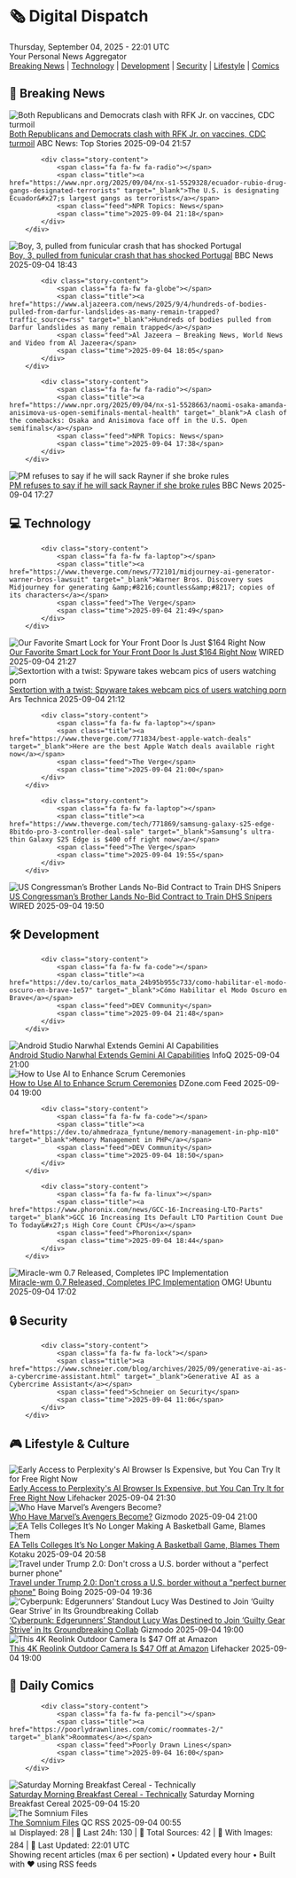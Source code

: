 <!-- Processing 54 RSS feeds at 2025-09-04 22:01:43 UTC -->
<!-- Processing: Penny Arcade -->
<!-- Processing: Poorly Drawn Lines -->
<!-- Processing: Dinosaur Comics -->
<!-- Processing: CNN Top Stories -->
<!-- Processing: CNN Breaking News -->
<!-- Processing: NPR News -->
<!-- Processing: Reuters Top News -->
<!-- Processing: Reuters World News -->
<!-- Processing: Associated Press Breaking -->
<!-- Processing: ABC News Breaking -->
<!-- Processing: The Verge -->
<!-- Processing: Ars Technica -->
<!-- Processing: WIRED -->
<!-- Processing: Slashdot -->
<!-- Processing: Lobsters Python -->
<!-- Processing: Dev.to -->
<!-- Processing: It's FOSS -->
<!-- Processing: Linux.com -->
<!-- Processing: Red Hat Blog -->
<!-- Processing: Ubuntu Blog -->
<!-- Processing: GitLab Blog -->
<!-- Processing: Martin Fowler -->
<!-- Processing: Lifehacker -->
<!-- Processing: Gizmodo -->
<!-- Processing: Kotaku -->
<!-- Generated 9 new posts out of 25 feeds processed -->
<div class="newspaper-header">
    <h1 class="newspaper-title">🗞️ Digital Dispatch</h1>
    <div class="newspaper-date">Thursday, September 04, 2025 - 22:01 UTC</div>
    <div class="newspaper-subtitle">Your Personal News Aggregator</div>
</div>

<div class="newspaper-nav">
    <a href="#breaking">Breaking News</a> |
    <a href="#tech">Technology</a> |
    <a href="#dev">Development</a> |
    <a href="#security">Security</a> |
    <a href="#lifestyle">Lifestyle</a> |
    <a href="#webcomics">Comics</a>
</div>

<div class="news-section breaking-news" id="breaking">
<h2 class="section-header">🚨 Breaking News</h2>
<div class="stories-container">
<div class="story">
            <img src="https://s.abcnews.com/images/US/kennedy-hearing-38-rt-gmh-250904_1757005433425_hpMain_4x3t_384.jpg" alt="Both Republicans and Democrats clash with RFK Jr. on vaccines, CDC turmoil" class="story-image" loading="lazy" onerror="this.style.display='none'">
            <div class="story-content">
                <span class="fa fa-fw fa-tv"></span>
                <span class="title"><a href="https://abcnews.go.com/Politics/live-updates/rfk-jr-hearing-live-updates-rfk-jr-face/?id=125251480" target="_blank">Both Republicans and Democrats clash with RFK Jr. on vaccines, CDC turmoil</a></span>
                <span class="feed">ABC News: Top Stories</span>
                <span class="time">2025-09-04 21:57</span>
            </div>
        </div>
<div class="story">
            
            <div class="story-content">
                <span class="fa fa-fw fa-radio"></span>
                <span class="title"><a href="https://www.npr.org/2025/09/04/nx-s1-5529328/ecuador-rubio-drug-gangs-designated-terrorists" target="_blank">The U.S. is designating Ecuador&#x27;s largest gangs as terrorists</a></span>
                <span class="feed">NPR Topics: News</span>
                <span class="time">2025-09-04 21:18</span>
            </div>
        </div>
<div class="story">
            <img src="https://ichef.bbci.co.uk/ace/standard/240/cpsprodpb/9a58/live/af8c9200-89b0-11f0-9cf6-cbf3e73ce2b9.jpg" alt="Boy, 3, pulled from funicular crash that has shocked Portugal" class="story-image" loading="lazy" onerror="this.style.display='none'">
            <div class="story-content">
                <span class="fa fa-fw fa-earth-americas"></span>
                <span class="title"><a href="https://www.bbc.com/news/articles/cgrqj7ydr0ko?at_medium=RSS&at_campaign=rss" target="_blank">Boy, 3, pulled from funicular crash that has shocked Portugal</a></span>
                <span class="feed">BBC News</span>
                <span class="time">2025-09-04 18:43</span>
            </div>
        </div>
<div class="story">
            
            <div class="story-content">
                <span class="fa fa-fw fa-globe"></span>
                <span class="title"><a href="https://www.aljazeera.com/news/2025/9/4/hundreds-of-bodies-pulled-from-darfur-landslides-as-many-remain-trapped?traffic_source=rss" target="_blank">Hundreds of bodies pulled from Darfur landslides as many remain trapped</a></span>
                <span class="feed">Al Jazeera – Breaking News, World News and Video from Al Jazeera</span>
                <span class="time">2025-09-04 18:05</span>
            </div>
        </div>
<div class="story">
            
            <div class="story-content">
                <span class="fa fa-fw fa-radio"></span>
                <span class="title"><a href="https://www.npr.org/2025/09/04/nx-s1-5528663/naomi-osaka-amanda-anisimova-us-open-semifinals-mental-health" target="_blank">A clash of the comebacks: Osaka and Anisimova face off in the U.S. Open semifinals</a></span>
                <span class="feed">NPR Topics: News</span>
                <span class="time">2025-09-04 17:38</span>
            </div>
        </div>
<div class="story">
            <img src="https://ichef.bbci.co.uk/ace/standard/240/cpsprodpb/dd25/live/868b3430-89ae-11f0-84c8-99de564f0440.jpg" alt="PM refuses to say if he will sack Rayner if she broke rules" class="story-image" loading="lazy" onerror="this.style.display='none'">
            <div class="story-content">
                <span class="fa fa-fw fa-flag"></span>
                <span class="title"><a href="https://www.bbc.com/news/articles/ce321d2n45vo?at_medium=RSS&at_campaign=rss" target="_blank">PM refuses to say if he will sack Rayner if she broke rules</a></span>
                <span class="feed">BBC News</span>
                <span class="time">2025-09-04 17:27</span>
            </div>
        </div>
</div>
</div>
<div class="news-section tech-news" id="tech">
<h2 class="section-header">💻 Technology</h2>
<div class="stories-container">
<div class="story">
            
            <div class="story-content">
                <span class="fa fa-fw fa-laptop"></span>
                <span class="title"><a href="https://www.theverge.com/news/772101/midjourney-ai-generator-warner-bros-lawsuit" target="_blank">Warner Bros. Discovery sues Midjourney for generating &amp;#8216;countless&amp;#8217; copies of its characters</a></span>
                <span class="feed">The Verge</span>
                <span class="time">2025-09-04 21:49</span>
            </div>
        </div>
<div class="story">
            <img src="https://media.wired.com/photos/68ba01190bc8eca3d614f1c6/master/pass/Our%20Favorite%20Smart%20Lock%20Is%20$80%20Off.png" alt="Our Favorite Smart Lock for Your Front Door Is Just $164 Right Now" class="story-image" loading="lazy" onerror="this.style.display='none'">
            <div class="story-content">
                <span class="fa fa-fw fa-bolt"></span>
                <span class="title"><a href="https://www.wired.com/story/our-favorite-smart-lock-is-dollar80-off/" target="_blank">Our Favorite Smart Lock for Your Front Door Is Just $164 Right Now</a></span>
                <span class="feed">WIRED</span>
                <span class="time">2025-09-04 21:27</span>
            </div>
        </div>
<div class="story">
            <img src="https://cdn.arstechnica.net/wp-content/uploads/2025/09/webcamtape-500x500.jpg" alt="Sextortion with a twist: Spyware takes webcam pics of users watching porn" class="story-image" loading="lazy" onerror="this.style.display='none'">
            <div class="story-content">
                <span class="fa fa-fw fa-cog"></span>
                <span class="title"><a href="https://arstechnica.com/security/2025/09/sextortion-with-a-twist-spyware-takes-webcam-pics-of-users-watching-porn/" target="_blank">Sextortion with a twist: Spyware takes webcam pics of users watching porn</a></span>
                <span class="feed">Ars Technica</span>
                <span class="time">2025-09-04 21:12</span>
            </div>
        </div>
<div class="story">
            
            <div class="story-content">
                <span class="fa fa-fw fa-laptop"></span>
                <span class="title"><a href="https://www.theverge.com/771834/best-apple-watch-deals" target="_blank">Here are the best Apple Watch deals available right now</a></span>
                <span class="feed">The Verge</span>
                <span class="time">2025-09-04 21:00</span>
            </div>
        </div>
<div class="story">
            
            <div class="story-content">
                <span class="fa fa-fw fa-laptop"></span>
                <span class="title"><a href="https://www.theverge.com/tech/771869/samsung-galaxy-s25-edge-8bitdo-pro-3-controller-deal-sale" target="_blank">Samsung’s ultra-thin Galaxy S25 Edge is $400 off right now</a></span>
                <span class="feed">The Verge</span>
                <span class="time">2025-09-04 19:55</span>
            </div>
        </div>
<div class="story">
            <img src="https://media.wired.com/photos/68b9bac42e04f4cedf62a1a0/master/pass/nick-lalota-sec-2199411590.jpg" alt="US Congressman’s Brother Lands No-Bid Contract to Train DHS Snipers" class="story-image" loading="lazy" onerror="this.style.display='none'">
            <div class="story-content">
                <span class="fa fa-fw fa-bolt"></span>
                <span class="title"><a href="https://www.wired.com/story/us-congressmans-brother-lands-no-bid-contract-to-train-dhs-snipers/" target="_blank">US Congressman’s Brother Lands No-Bid Contract to Train DHS Snipers</a></span>
                <span class="feed">WIRED</span>
                <span class="time">2025-09-04 19:50</span>
            </div>
        </div>
</div>
</div>
<div class="news-section dev-news" id="dev">
<h2 class="section-header">🛠️ Development</h2>
<div class="stories-container">
<div class="story">
            
            <div class="story-content">
                <span class="fa fa-fw fa-code"></span>
                <span class="title"><a href="https://dev.to/carlos_mata_24b95b955c733/como-habilitar-el-modo-oscuro-en-brave-1e57" target="_blank">Cómo Habilitar el Modo Oscuro en Brave</a></span>
                <span class="feed">DEV Community</span>
                <span class="time">2025-09-04 21:48</span>
            </div>
        </div>
<div class="story">
            <img src="https://res.infoq.com/news/2025/09/android-studio-narwahl-gemini/en/headerimage/android-studio-narwahl-gemini-1757016496239.jpeg" alt="Android Studio Narwhal Extends Gemini AI Capabilities" class="story-image" loading="lazy" onerror="this.style.display='none'">
            <div class="story-content">
                <span class="fa fa-fw fa-info-circle"></span>
                <span class="title"><a href="https://www.infoq.com/news/2025/09/android-studio-narwahl-gemini/?utm_campaign=infoq_content&utm_source=infoq&utm_medium=feed&utm_term=global" target="_blank">Android Studio Narwhal Extends Gemini AI Capabilities</a></span>
                <span class="feed">InfoQ</span>
                <span class="time">2025-09-04 21:00</span>
            </div>
        </div>
<div class="story">
            <img src="https://dz2cdn1.dzone.com/thumbnail?fid=18596050&w=600" alt="How to Use AI to Enhance Scrum Ceremonies" class="story-image" loading="lazy" onerror="this.style.display='none'">
            <div class="story-content">
                <span class="fa fa-fw fa-newspaper"></span>
                <span class="title"><a href="https://dzone.com/articles/ai-enhance-scrum-ceremonies" target="_blank">How to Use AI to Enhance Scrum Ceremonies</a></span>
                <span class="feed">DZone.com Feed</span>
                <span class="time">2025-09-04 19:00</span>
            </div>
        </div>
<div class="story">
            
            <div class="story-content">
                <span class="fa fa-fw fa-code"></span>
                <span class="title"><a href="https://dev.to/ahmedraza_fyntune/memory-management-in-php-m10" target="_blank">Memory Management in PHP</a></span>
                <span class="feed">DEV Community</span>
                <span class="time">2025-09-04 18:50</span>
            </div>
        </div>
<div class="story">
            
            <div class="story-content">
                <span class="fa fa-fw fa-linux"></span>
                <span class="title"><a href="https://www.phoronix.com/news/GCC-16-Increasing-LTO-Parts" target="_blank">GCC 16 Increasing Its Default LTO Partition Count Due To Today&#x27;s High Core Count CPUs</a></span>
                <span class="feed">Phoronix</span>
                <span class="time">2025-09-04 18:44</span>
            </div>
        </div>
<div class="story">
            <img src="https://i0.wp.com/www.omgubuntu.co.uk/wp-content/uploads/2024/02/miracle-wm.jpg?resize=406%2C232&amp;ssl=1" alt="Miracle-wm 0.7 Released, Completes IPC Implementation" class="story-image" loading="lazy" onerror="this.style.display='none'">
            <div class="story-content">
                <span class="fa fa-fw fa-ubuntu"></span>
                <span class="title"><a href="https://www.omgubuntu.co.uk/2025/09/miracle-wm-0-7-ipc-complete" target="_blank">Miracle-wm 0.7 Released, Completes IPC Implementation</a></span>
                <span class="feed">OMG! Ubuntu</span>
                <span class="time">2025-09-04 17:02</span>
            </div>
        </div>
</div>
</div>
<div class="news-section security-news" id="security">
<h2 class="section-header">🔒 Security</h2>
<div class="stories-container">
<div class="story">
            
            <div class="story-content">
                <span class="fa fa-fw fa-lock"></span>
                <span class="title"><a href="https://www.schneier.com/blog/archives/2025/09/generative-ai-as-a-cybercrime-assistant.html" target="_blank">Generative AI as a Cybercrime Assistant</a></span>
                <span class="feed">Schneier on Security</span>
                <span class="time">2025-09-04 11:06</span>
            </div>
        </div>
</div>
</div>
<div class="news-section lifestyle-news" id="lifestyle">
<h2 class="section-header">🎮 Lifestyle & Culture</h2>
<div class="stories-container">
<div class="story">
            <img src="https://lifehacker.com/imagery/articles/01K4B5C104T3JHFM13NVT9E726/hero-image.jpg" alt="Early Access to Perplexity&#x27;s AI Browser Is Expensive, but You Can Try It for Free Right Now" class="story-image" loading="lazy" onerror="this.style.display='none'">
            <div class="story-content">
                <span class="fa fa-fw fa-life-ring"></span>
                <span class="title"><a href="https://lifehacker.com/tech/try-comet-browser-free?utm_medium=RSS" target="_blank">Early Access to Perplexity&#x27;s AI Browser Is Expensive, but You Can Try It for Free Right Now</a></span>
                <span class="feed">Lifehacker</span>
                <span class="time">2025-09-04 21:30</span>
            </div>
        </div>
<div class="story">
            <img src="https://gizmodo.com/app/uploads/2025/08/avengershed1.jpg" alt="Who Have Marvel’s Avengers Become?" class="story-image" loading="lazy" onerror="this.style.display='none'">
            <div class="story-content">
                <span class="fa fa-fw fa-computer"></span>
                <span class="title"><a href="https://gizmodo.com/who-have-marvels-avengers-become-2000642534" target="_blank">Who Have Marvel’s Avengers Become?</a></span>
                <span class="feed">Gizmodo</span>
                <span class="time">2025-09-04 21:00</span>
            </div>
        </div>
<div class="story">
            <img src="https://kotaku.com/app/uploads/2025/09/colllege.jpg" alt="EA Tells Colleges It’s No Longer Making A Basketball Game, Blames Them" class="story-image" loading="lazy" onerror="this.style.display='none'">
            <div class="story-content">
                <span class="fa fa-fw fa-gamepad"></span>
                <span class="title"><a href="https://kotaku.com/ea-college-basketball-canceled-2k-sports-nba-leaked-email-2000623214" target="_blank">EA Tells Colleges It’s No Longer Making A Basketball Game, Blames Them</a></span>
                <span class="feed">Kotaku</span>
                <span class="time">2025-09-04 20:58</span>
            </div>
        </div>
<div class="story">
            <img src="https://i0.wp.com/boingboing.net/wp-content/uploads/2025/09/burner-phone.jpeg?fit=1080%2C720&amp;quality=60&amp;ssl=1" alt="Travel under Trump 2.0: Don&#x27;t cross a U.S. border without a &quot;perfect burner phone&quot;" class="story-image" loading="lazy" onerror="this.style.display='none'">
            <div class="story-content">
                <span class="fa fa-fw fa-arrow-right"></span>
                <span class="title"><a href="https://boingboing.net/2025/09/04/travel-under-trump-2-0-dont-cross-a-u-s-border-without-a-perfect-burner-phone.html" target="_blank">Travel under Trump 2.0: Don&#x27;t cross a U.S. border without a &quot;perfect burner phone&quot;</a></span>
                <span class="feed">Boing Boing</span>
                <span class="time">2025-09-04 19:36</span>
            </div>
        </div>
<div class="story">
            <img src="https://gizmodo.com/app/uploads/2025/09/New-Lucy-Guilty-Gear-Strive-Cyberpunk-Edgerunners-Arc-System-Works.jpg" alt="‘Cyberpunk: Edgerunners’ Standout Lucy Was Destined to Join ‘Guilty Gear Strive’ in Its Groundbreaking Collab" class="story-image" loading="lazy" onerror="this.style.display='none'">
            <div class="story-content">
                <span class="fa fa-fw fa-computer"></span>
                <span class="title"><a href="https://gizmodo.com/cyberpunk-edgerunners-standout-lucy-was-destined-to-join-guilty-gear-strive-in-its-groundbreaking-collab-2000653648" target="_blank">‘Cyberpunk: Edgerunners’ Standout Lucy Was Destined to Join ‘Guilty Gear Strive’ in Its Groundbreaking Collab</a></span>
                <span class="feed">Gizmodo</span>
                <span class="time">2025-09-04 19:00</span>
            </div>
        </div>
<div class="story">
            <img src="https://lifehacker.com/imagery/articles/01K4AYHRYGAQDXKQ7VTXQEHHFK/hero-image.png" alt="This 4K Reolink Outdoor Camera Is $47 Off at Amazon" class="story-image" loading="lazy" onerror="this.style.display='none'">
            <div class="story-content">
                <span class="fa fa-fw fa-life-ring"></span>
                <span class="title"><a href="https://lifehacker.com/tech/reolink-outdoor-camera-amazon-deal?utm_medium=RSS" target="_blank">This 4K Reolink Outdoor Camera Is $47 Off at Amazon</a></span>
                <span class="feed">Lifehacker</span>
                <span class="time">2025-09-04 19:00</span>
            </div>
        </div>
</div>
</div>
<div class="news-section webcomics-section" id="webcomics">
<h2 class="section-header">🎨 Daily Comics</h2>
<div class="stories-container">
<div class="story">
            
            <div class="story-content">
                <span class="fa fa-fw fa-pencil"></span>
                <span class="title"><a href="https://poorlydrawnlines.com/comic/roommates-2/" target="_blank">Roommates</a></span>
                <span class="feed">Poorly Drawn Lines</span>
                <span class="time">2025-09-04 16:00</span>
            </div>
        </div>
<div class="story">
            <img src="https://www.smbc-comics.com/comics/1756846973-20250904.png" alt="Saturday Morning Breakfast Cereal - Technically" class="story-image" loading="lazy" onerror="this.style.display='none'">
            <div class="story-content">
                <span class="fa fa-fw fa-smile"></span>
                <span class="title"><a href="https://www.smbc-comics.com/comic/technically" target="_blank">Saturday Morning Breakfast Cereal - Technically</a></span>
                <span class="feed">Saturday Morning Breakfast Cereal</span>
                <span class="time">2025-09-04 15:20</span>
            </div>
        </div>
<div class="story">
            <img src="http://www.questionablecontent.net/comics/5650.png" alt="The Somnium Files" class="story-image" loading="lazy" onerror="this.style.display='none'">
            <div class="story-content">
                <span class="fa fa-fw fa-music"></span>
                <span class="title"><a href="http://questionablecontent.net/view.php?comic=5650" target="_blank">The Somnium Files</a></span>
                <span class="feed">QC RSS</span>
                <span class="time">2025-09-04 00:55</span>
            </div>
        </div>
</div>
</div>

<div class="newspaper-footer">
    <div class="stats">
        📊 Displayed: 28 | 📅 Last 24h: 130 | 📡 Total Sources: 42 | 📸 With Images: 284 |
        🔄 Last Updated: 22:01 UTC
    </div>
    <div class="footer-note">
        Showing recent articles (max 6 per section) • Updated every hour • Built with ❤️ using RSS feeds
    </div>
</div>
